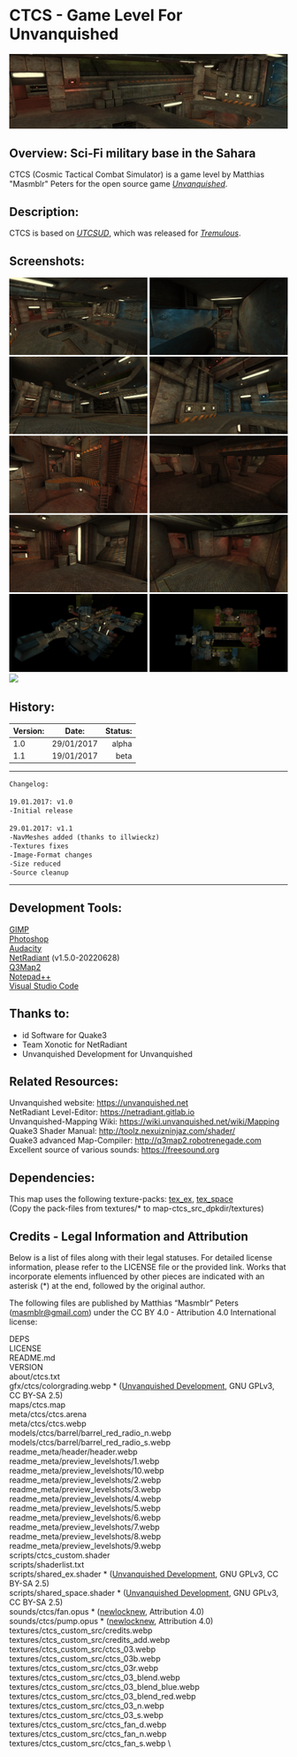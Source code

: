 # CTCS - Game Level For Unvanquished
![header](readme_meta/header/header.webp) 

## Overview: Sci-Fi military base in the Sahara
CTCS (Cosmic Tactical Combat Simulator) is a game level by Matthias "Masmblr" Peters for the open source game [_Unvanquished_](https://Unvanquished.net/).

##  Description: 
   CTCS is based on [_UTCSUD_](https://github.com/Masmblr/map-utcsud_src/), which was released for [_Tremulous_](https://github.com/darklegion/tremulous/).

## Screenshots:
[<img src="readme_meta/preview_levelshots/1.webp" width="250"/>](readme_meta/preview_levelshots/1.webp)
[<img src="readme_meta/preview_levelshots/2.webp" width="250"/>](readme_meta/preview_levelshots/2.webp)
[<img src="readme_meta/preview_levelshots/3.webp" width="250"/>](readme_meta/preview_levelshots/3.webp)
[<img src="readme_meta/preview_levelshots/4.webp" width="250"/>](readme_meta/preview_levelshots/4.webp)
[<img src="readme_meta/preview_levelshots/5.webp" width="250"/>](readme_meta/preview_levelshots/5.webp)
[<img src="readme_meta/preview_levelshots/6.webp" width="250"/>](readme_meta/preview_levelshots/6.webp)
[<img src="readme_meta/preview_levelshots/7.webp" width="250"/>](readme_meta/preview_levelshots/7.webp)
[<img src="readme_meta/preview_levelshots/8.webp" width="250"/>](readme_meta/preview_levelshots/8.webp)
[<img src="readme_meta/preview_levelshots/9.webp" width="250"/>](readme_meta/preview_levelshots/9.webp)
[<img src="readme_meta/preview_levelshots/10.webp" width="250"/>](readme_meta/preview_levelshots/10.webp)
[<img src="readme_meta/preview_levelshots/11.webp" width="250"/>](readme_meta/preview_levelshots/11.webp)

## History:
| Version: | Date:        | Status: |    
| ------- | ------------- | ------: | 
| 1.0    | 29/01/2017  | alpha |
| 1.1    | 19/01/2017  | beta |

 * * *

    Changelog:
    
    19.01.2017: v1.0
    -Initial release
    
    29.01.2017: v1.1
    -NavMeshes added (thanks to illwieckz)
    -Textures fixes
    -Image-Format changes
    -Size reduced
    -Source cleanup

 * * *

## Development Tools:
[GIMP](https://www.gimp.org/) \
[Photoshop](https://www.adobe.com/de/products/photoshop.html) \
[Audacity](https://www.audacityteam.org/) \
[NetRadiant](https://netradiant.gitlab.io/) (v1.5.0-20220628) \
[Q3Map2](http://q3map2.robotrenegade.com/) \
[Notepad++](https://notepad-plus-plus.org/) \
[Visual Studio Code](https://code.visualstudio.com/)

## Thanks to:
* id Software for Quake3
* Team Xonotic for NetRadiant 
* Unvanquished Development for Unvanquished

## Related Resources:
Unvanquished website: https://unvanquished.net \
NetRadiant Level-Editor: https://netradiant.gitlab.io \
Unvanquished-Mapping Wiki: https://wiki.unvanquished.net/wiki/Mapping \
Quake3 Shader Manual: http://toolz.nexuizninjaz.com/shader/ \
Quake3 advanced Map-Compiler: http://q3map2.robotrenegade.com \
Excellent source of various sounds: https://freesound.org

##  Dependencies:
This map uses the following texture-packs: [tex_ex](https://github.com/UnvanquishedAssets/tex-ex_src.dpkdir), [tex_space](https://github.com/UnvanquishedAssets/tex-space_src.dpkdir) \
(Copy the pack-files from textures/* to map-ctcs_src_dpkdir/textures)

## Credits - Legal Information and Attribution
Below is a list of files along with their legal statuses. For detailed license information,
please refer to the LICENSE file or the provided link. Works that incorporate elements
influenced by other pieces are indicated with an asterisk (*) at the end, followed by the original author.

The following files are published by Matthias “Masmblr” Peters (masmblr@gmail.com)
under the CC BY 4.0 - Attribution 4.0 International license:

DEPS \
LICENSE \
README.md \
VERSION \
about/ctcs.txt \
gfx/ctcs/colorgrading.webp * ([Unvanquished Development](https://www.unvanquished.net), GNU GPLv3, CC BY-SA 2.5) \
maps/ctcs.map \
meta/ctcs/ctcs.arena \
meta/ctcs/ctcs.webp \
models/ctcs/barrel/barrel_red_radio_n.webp \
models/ctcs/barrel/barrel_red_radio_s.webp \
readme_meta/header/header.webp \
readme_meta/preview_levelshots/1.webp \
readme_meta/preview_levelshots/10.webp \
readme_meta/preview_levelshots/2.webp \
readme_meta/preview_levelshots/3.webp \
readme_meta/preview_levelshots/4.webp \
readme_meta/preview_levelshots/5.webp \
readme_meta/preview_levelshots/6.webp \
readme_meta/preview_levelshots/7.webp \
readme_meta/preview_levelshots/8.webp \
readme_meta/preview_levelshots/9.webp \
scripts/ctcs_custom.shader \
scripts/shaderlist.txt \
scripts/shared_ex.shader * ([Unvanquished Development](https://www.unvanquished.net), GNU GPLv3, CC BY-SA 2.5) \
scripts/shared_space.shader * ([Unvanquished Development](https://www.unvanquished.net), GNU GPLv3, CC BY-SA 2.5) \
sounds/ctcs/fan.opus * ([newlocknew](https://freesound.org/people/newlocknew), Attribution 4.0) \
sounds/ctcs/pump.opus * ([newlocknew](https://freesound.org/people/newlocknew), Attribution 4.0) \
textures/ctcs_custom_src/credits.webp \
textures/ctcs_custom_src/credits_add.webp \
textures/ctcs_custom_src/ctcs_03.webp \
textures/ctcs_custom_src/ctcs_03b.webp \
textures/ctcs_custom_src/ctcs_03r.webp \
textures/ctcs_custom_src/ctcs_03_blend.webp \
textures/ctcs_custom_src/ctcs_03_blend_blue.webp \
textures/ctcs_custom_src/ctcs_03_blend_red.webp \
textures/ctcs_custom_src/ctcs_03_n.webp \
textures/ctcs_custom_src/ctcs_03_s.webp \
textures/ctcs_custom_src/ctcs_fan_d.webp \
textures/ctcs_custom_src/ctcs_fan_n.webp \
textures/ctcs_custom_src/ctcs_fan_s.webp \

